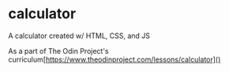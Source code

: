 # calculator
A calculator created w/ HTML, CSS, and JS

As a part of The Odin Project's curriculum[https://www.theodinproject.com/lessons/calculator]()
